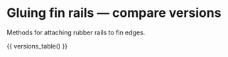 # Gluing fin rails — compare versions

Methods for attaching rubber rails to fin edges.

{{ versions_table() }}
